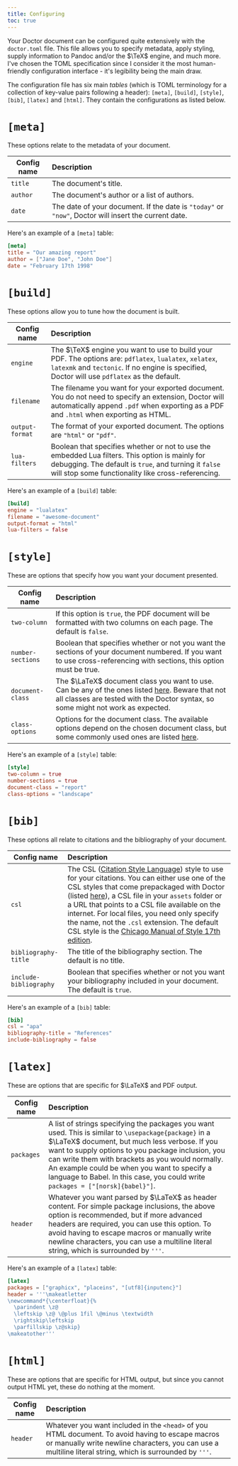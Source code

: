 ```yaml
---
title: Configuring
toc: true
---
```


Your Doctor document can be configured quite extensively with the `doctor.toml` file. This file allows you to specify metadata, apply styling, supply information to Pandoc and/or the $\TeX$ engine, and much more. I've chosen the TOML specification since I consider it the most human-friendly configuration interface - it's legibility being the main draw.

The configuration file has six main *tables* (which is TOML terminology for a collection of key-value pairs following a header): `[meta]`, `[build]`, `[style]`, `[bib]`, `[latex]` and `[html]`. They contain the configurations as listed below.

# `[meta]`

These options relate to the metadata of your document.

| **Config name** | **Description** |
|--|:--|
| `title` | The document's title. |
| `author` | The document's author or a list of authors. |
| `date` | The date of your document. If the date is `"today"` or `"now"`, Doctor will insert the current date. |

Here's an example of a `[meta]` table:

```toml
[meta]
title = "Our amazing report"
author = ["Jane Doe", "John Doe"]
date = "February 17th 1998"
```

# `[build]`

These options allow you to tune how the document is built.

| **Config name** | **Description** |
|--|:--|
| `engine` | The $\TeX$ engine you want to use to build your PDF. The options are: `pdflatex`, `lualatex`, `xelatex`, `latexmk` and `tectonic`. If no engine is specified, Doctor will use `pdflatex` as the default. |
| `filename` | The filename you want for your exported document. You do not need to specify an extension, Doctor will automatically append `.pdf` when exporting as a PDF and `.html` when exporting as HTML. |
| `output-format` | The format of your exported document. The options are `"html"` or `"pdf"`. |
| `lua-filters` | Boolean that specifies whether or not to use the embedded Lua filters. This option is mainly for debugging. The default is `true`, and turning it `false` will stop some functionality like cross-referencing. |

Here's an example of a `[build]` table:

```toml
[build]
engine = "lualatex"
filename = "awesome-document"
output-format = "html"
lua-filters = false
```

# `[style]`

These are options that specify how you want your document presented.

| **Config name** | **Description** |
|--|:--|
| `two-column` | If this option is `true`, the PDF document will be formatted with two columns on each page. The default is `false`. |
| `number-sections` | Boolean that specifies whether or not you want the sections of your document numbered. If you want to use cross-referencing with sections, this option must be true. |
| `document-class` | The $\LaTeX$ document class you want to use. Can be any of the ones listed [here](https://ctan.org/topic/class). Beware that not all classes are tested with the Doctor syntax, so some might not work as expected. |
| `class-options` | Options for the document class. The available options depend on the chosen document class, but some commonly used ones are listed [here](https://en.wikibooks.org/wiki/LaTeX/Document_Structure#Document_Class_Options). |

Here's an example of a `[style]` table:

```toml
[style]
two-column = true
number-sections = true
document-class = "report"
class-options = "landscape"
```

# `[bib]`

These options all relate to citations and the bibliography of your document.

| **Config name** | **Description** |
|--|:--|
| `csl` | The CSL ([Citation Style Language](https://citationstyles.org/)) style to use for your citations. You can either use one of the CSL styles that come prepackaged with Doctor (listed [here](bib#csl)), a CSL file in your `assets` folder or a URL that points to a CSL file available on the internet. For local files, you need only specify the name, not the `.csl` extension. The default CSL style is the [Chicago Manual of Style 17th edition](https://csl.mendeley.com/styleInfo/?styleId=http%3A%2F%2Fwww.zotero.org%2Fstyles%2Fchicago-author-date). |
| `bibliography-title` | The title of the bibliography section. The default is no title. |
| `include-bibliography` | Boolean that specifies whether or not you want your bibliography included in your document. The default is `true`. |

Here's an example of a `[bib]` table:

```toml
[bib]
csl = "apa"
bibliography-title = "References"
include-bibliography = false
```

# `[latex]`

These are options that are specific for $\LaTeX$ and PDF output.

| **Config name** | **Description** |
|--|:--|
| `packages` | A list of strings specifying the packages you want used. This is similar to `\usepackage{package}` in a $\LaTeX$ document, but much less verbose. If you want to supply options to you package inclusion, you can write them with brackets as you would normally. An example could be when you want to specify a language to Babel. In this case, you could write `packages = ["[norsk]{babel}"]`. |
| `header` | Whatever you want parsed by $\LaTeX$ as header content. For simple package inclusions, the above option is recommended, but if more advanced headers are required, you can use this option. To avoid having to escape macros or manually write newline characters, you can use a multiline literal string, which is surrounded by `'''`. |

Here's an example of a `[latex]` table:

```toml
[latex]
packages = ["graphicx", "placeins", "[utf8]{inputenc}"]
header = '''\makeatletter
\newcommand*{\centerfloat}{%
  \parindent \z@
  \leftskip \z@ \@plus 1fil \@minus \textwidth
  \rightskip\leftskip
  \parfillskip \z@skip}
\makeatother'''
```

# `[html]`

These are options that are specific for HTML output, but since you cannot output HTML yet, these do nothing at the moment.

| **Config name** | **Description** |
|--|:--|
| `header` | Whatever you want included in the `<head>` of you HTML document. To avoid having to escape macros or manually write newline characters, you can use a multiline literal string, which is surrounded by `'''`. |
